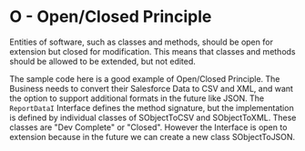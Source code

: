 # O - Open/Closed Principle

Entities of software, such as classes and methods, should be open for extension but closed for modification. This means that classes and methods should be allowed to be extended, but not edited.

The sample code here is a good example of Open/Closed Principle. The Business needs to convert their Salesforce Data to CSV and XML, and want the option to support additional formats in the future like JSON. The `ReportDataI` Interface defines the method signature, but the implementation is defined by individual classes of SObjectToCSV and SObjectToXML. These classes are "Dev Complete" or "Closed". However the Interface is open to extension because in the future we can create a new class SObjectToJSON.
